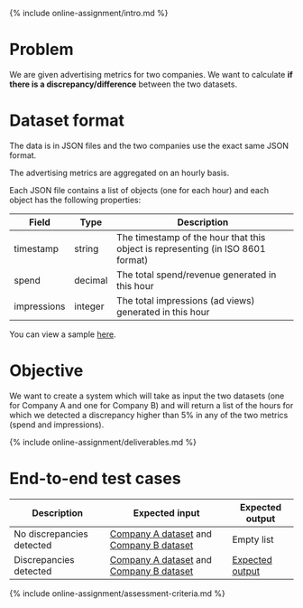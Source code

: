 {% include online-assignment/intro.md %}

# Problem

We are given advertising metrics for two companies. We want to calculate **if there is a discrepancy/difference** between the two datasets.

# Dataset format

The data is in JSON files and the two companies use the exact same JSON format.

The advertising metrics are aggregated on an hourly basis.

Each JSON file contains a list of objects (one for each hour) and each object has the following properties:

| Field | Type | Description |
|---|---|---|
| timestamp | string | The timestamp of the hour that this object is representing (in ISO 8601 format) |
| spend | decimal | The total spend/revenue generated in this hour |
| impressions | integer | The total impressions (ad views) generated in this hour |

You can view a sample [here](https://s3.amazonaws.com/avocarrot-hiring/backend/companyA.json).

# Objective

We want to create a system which will take as input the two datasets (one for Company A and one for Company B) and will return a list of the hours for which we detected a discrepancy higher than 5% in any of the two metrics (spend and impressions). 

{% include online-assignment/deliverables.md %}

# End-to-end test cases

| Description | Expected input | Expected output |
|---|---|---|
| No discrepancies detected | [Company A dataset](https://s3.amazonaws.com/avocarrot-hiring/backend/companyA.json) and [Company B dataset](https://s3.amazonaws.com/avocarrot-hiring/backend/companyB-no-discrepancies.json) | Empty list |
| Discrepancies detected | [Company A dataset](https://s3.amazonaws.com/avocarrot-hiring/backend/companyA.json) and [Company B dataset](https://s3.amazonaws.com/avocarrot-hiring/backend/companyB-discrepancies.json) | [Expected output](https://s3.amazonaws.com/avocarrot-hiring/backend/expected-discrepancies.json) |

{% include online-assignment/assessment-criteria.md %}